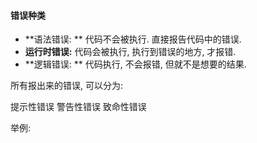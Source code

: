#### 错误种类

* **语法错误: **     代码不会被执行. 直接报告代码中的错误.
* **运行时错误:**  代码会被执行, 执行到错误的地方, 才报错.
* **逻辑错误: **     代码执行, 不会报错,  但就不是想要的结果.



所有报出来的错误, 可以分为:

提示性错误    警告性错误     致命性错误



举例:



